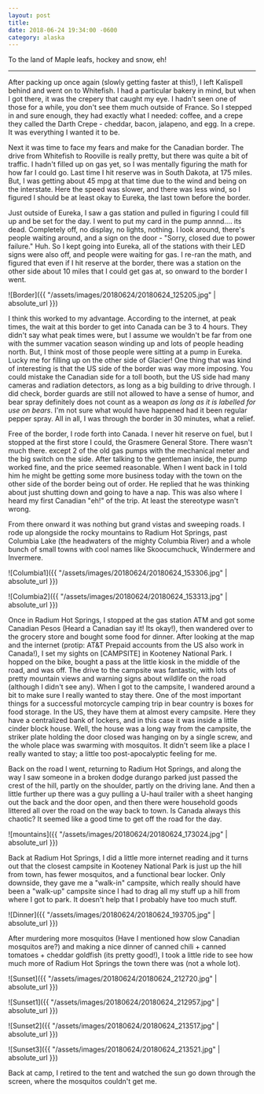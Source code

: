```yaml
---
layout: post
title: 
date: 2018-06-24 19:34:00 -0600
category: alaska
---
```


To the land of Maple leafs, hockey and snow, eh!

---

After packing up once again (slowly getting faster at this!), I left Kalispell behind and went on to Whitefish.  I had a particular bakery in mind, but when I got there, it was the crepery that caught my eye.  I hadn't seen one of those for a while, you don't see them much outside of France.  So I stepped in and sure enough, they had exactly what I needed:  coffee, and a crepe they called the Darth Crepe - cheddar, bacon, jalapeno, and egg.  In a crepe. It was everything I wanted it to be. 

Next it was time to face my fears and make for the Canadian border.  The drive from Whitefish to Rooville is really pretty, but there was quite a bit of traffic.  I hadn't filled up on gas yet, so I was mentally figuring the math for how far I could go.  Last time I hit reserve was in South Dakota, at 175 miles.  But, I was getting about 45 mpg at that time due to the wind and being on the interstate.  Here the speed was slower, and there was less wind, so I figured I should be at least okay to Eureka, the last town before the border.  

Just outside of Eureka, I saw a gas station and pulled in figuring I could fill up and be set for the day.  I went to put my card in the pump annnd.... its dead.  Completely off, no display, no lights, nothing.  I look around, there's people waiting around, and a sign on the door - "Sorry, closed due to power failure."  Huh.  So I kept going into Eureka, all of the stations with their LED signs were also off, and people were waiting for gas.  I re-ran the math, and figured that even if I hit reserve at the border, there was a station on the other side about 10 miles that I could get gas at, so onward to the border I went.

![Border]({{ "/assets/images/20180624/20180624_125205.jpg" | absolute_url }})

I think this worked to my advantage.  According to the internet, at peak times, the wait at this border to get into Canada can be 3 to 4 hours.  They didn't say what peak times were, but I assume we wouldn't be far from one with the summer vacation season winding up and lots of people heading north.  But, I think most of those people were sitting at a pump in Eureka.  Lucky me for filling up on the other side of Glacier!  One thing that was kind of interesting is that the US side of the border was way more imposing.  You could mistake the Canadian side for a toll booth, but the US side had many cameras and radiation detectors, as long as a big building to drive through.    I did check, border guards are still not allowed to have a sense of humor, and bear spray definitely does not count as a weapon *as long as it is labelled for use on bears*.  I'm not sure what would have happened had it been regular pepper spray. All in all, I was through the border in 30 minutes, what a relief.

Free of the border, I rode forth into Canada.  I never hit reserve on fuel, but I stopped at the first store I could, the Grasmere General Store.  There wasn't much there.  except 2 of the old gas pumps with the mechanical meter and the big switch on the side.  After talking to the gentleman inside, the pump worked fine, and the price seemed reasonable.  When I went back in I told him he might be getting some more business today with the town on the other side of the border being out of order.  He replied that he was thinking about just shutting down and going to have a nap.  This was also where I heard my first Canadian "eh!" of the trip.  At least the stereotype wasn't wrong.

From there onward it was nothing but grand vistas and sweeping roads.  I rode up alongside the rocky mountains to Radium Hot Springs, past Columbia Lake (the headwaters of the mighty Columbia River) and a whole bunch of small towns with cool names like Skoocumchuck, Windermere and Invermere.

![Columbia1]({{ "/assets/images/20180624/20180624_153306.jpg" | absolute_url }})

![Columbia2]({{ "/assets/images/20180624/20180624_153313.jpg" | absolute_url }})

Once in Radium Hot Springs, I stopped at the gas station ATM and got some Canadian Pesos (Heard a Canadian say it!  Its okay!), then wandered over to the grocery store and bought some food for dinner.  After looking at the map and the internet (protip:  AT&T Prepaid accounts from the US also work in Canada!), I set my sights on [CAMPSITE] in Kooteney National Park.  I hopped on the bike, bought a pass at the little kiosk in the middle of the road, and was off.  The drive to the campsite was fantastic, with lots of pretty mountain views and warning signs about wildlife on the road (although I didn't see any).  When I got to the campsite, I wandered around a bit to make sure I really wanted to stay there.  One of the most important things for a successful motorcycle camping trip in bear country is boxes for food storage.  In the US, they have them at almost every campsite.  Here they have a centralized bank of lockers, and in this case it was inside a little cinder block house.  Well, the house was a long way from the campsite, the striker plate holding the door closed was hanging on by a single screw, and the whole place was swarming with mosquitos.  It didn't seem like a place I really wanted to stay; a little too post-apocalyptic feeling for me.

Back on the road I went, returning to Radium Hot Springs, and along the way I saw someone in a broken dodge durango parked just passed the crest of the hill, partly on the shoulder, partly on the driving lane.  And then a little further up there was a guy pulling a U-haul trailer with a sheet hanging out the back and the door open, and then there were household goods littered all over the road on the way back to town.  Is Canada always this chaotic? It seemed like a good time to get off the road for the day. 

![mountains]({{ "/assets/images/20180624/20180624_173024.jpg" | absolute_url }})

Back at Radium Hot Springs, I did a little more internet reading and it turns out that the closest campsite in Kooteney National Park is just up the hill from town, has fewer mosquitos, and a functional bear locker.  Only downside, they gave me a "walk-in" campsite, which really should have been a "walk-up" campsite since I had to drag all my stuff up a hill from where I got to park.  It doesn't help that I probably have too much stuff.

![Dinner]({{ "/assets/images/20180624/20180624_193705.jpg" | absolute_url }})

After murdering more mosquitos (Have I mentioned how slow Canadian mosquitos are?) and making a nice dinner of canned chili + canned tomatoes + cheddar goldfish (its pretty good!), I took a little ride to see how much more of Radium Hot Springs the town there was (not a whole lot).

![Sunset]({{ "/assets/images/20180624/20180624_212720.jpg" | absolute_url }})

![Sunset1]({{ "/assets/images/20180624/20180624_212957.jpg" | absolute_url }})

![Sunset2]({{ "/assets/images/20180624/20180624_213517.jpg" | absolute_url }})

![Sunset3]({{ "/assets/images/20180624/20180624_213521.jpg" | absolute_url }})

Back at camp, I retired to the tent and watched the sun go down through the screen, where the mosquitos couldn't get me.
